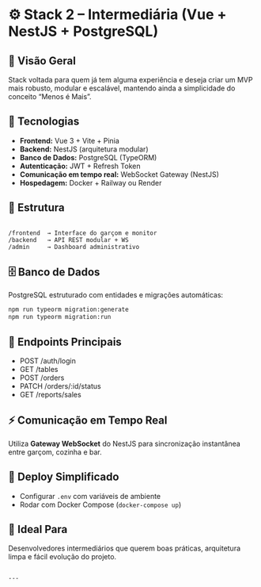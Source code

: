 # ⚙️ Stack 2 – Intermediária (Vue + NestJS + PostgreSQL)

## 🎯 Visão Geral
Stack voltada para quem já tem alguma experiência e deseja criar um MVP mais robusto, modular e escalável, mantendo ainda a simplicidade do conceito “Menos é Mais”.

## 🧩 Tecnologias
- **Frontend:** Vue 3 + Vite + Pinia  
- **Backend:** NestJS (arquitetura modular)  
- **Banco de Dados:** PostgreSQL (TypeORM)  
- **Autenticação:** JWT + Refresh Token  
- **Comunicação em tempo real:** WebSocket Gateway (NestJS)  
- **Hospedagem:** Docker + Railway ou Render

## 🚀 Estrutura
````

/frontend  → Interface do garçom e monitor
/backend   → API REST modular + WS
/admin     → Dashboard administrativo

````

## 🗄️ Banco de Dados
PostgreSQL estruturado com entidades e migrações automáticas:
```bash
npm run typeorm migration:generate
npm run typeorm migration:run
````

## 🔌 Endpoints Principais

* POST /auth/login
* GET /tables
* POST /orders
* PATCH /orders/:id/status
* GET /reports/sales

## ⚡ Comunicação em Tempo Real

Utiliza **Gateway WebSocket** do NestJS para sincronização instantânea entre garçom, cozinha e bar.

## 🧰 Deploy Simplificado

* Configurar `.env` com variáveis de ambiente
* Rodar com Docker Compose (`docker-compose up`)

## 🧠 Ideal Para

Desenvolvedores intermediários que querem boas práticas, arquitetura limpa e fácil evolução do projeto.

````

---